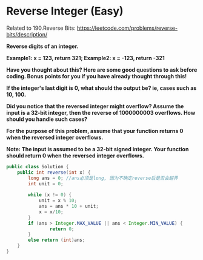 # Reverse Integer (Easy)

Related to 190.Reverse Bits: https://leetcode.com/problems/reverse-bits/description/

**Reverse digits of an integer.**

**Example1: x = 123, return 321;
Example2: x = -123, return -321**

**Have you thought about this?
Here are some good questions to ask before coding. Bonus points for you if you have already thought through this!**

**If the integer's last digit is 0, what should the output be? ie, cases such as 10, 100.**

**Did you notice that the reversed integer might overflow? Assume the input is a 32-bit integer, then the reverse of 1000000003 overflows. How should you handle such cases?**

**For the purpose of this problem, assume that your function returns 0 when the reversed integer overflows.**

**Note:
The input is assumed to be a 32-bit signed integer. Your function should return 0 when the reversed integer overflows.**

```java
public class Solution {
    public int reverse(int x) {
        long ans = 0; //ans必须是long, 因为不确定reverse后是否会越界
        int unit = 0;
        
        while (x != 0) {
            unit = x % 10;
            ans = ans * 10 + unit;
            x = x/10;
        }          
        if (ans > Integer.MAX_VALUE || ans < Integer.MIN_VALUE) {
                return 0;
        }
        else return (int)ans;
    }
}
```

